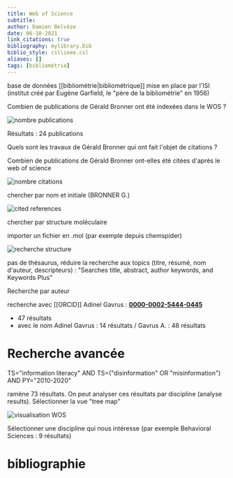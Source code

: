 ```yaml
---
title: Web of Science
subtitle:
author: Damien Belvèze
date: 06-10-2021
link_citations: true
bibliography: mylibrary.bib
biblio_style: csl\ieee.csl
aliases: []
tags: [bibliométrie]
---
```


base de données [[bibliométrie|bibliométrique]] mise en place par l'ISI (institut créé par Eugène Garfield, le "père de la bibliométrie" en 1956)


Combien de publications de Gérald Bronner ont été indexées dans le WOS ? 

![nombre publications](recherche_author.png)

Résultats : 24 publications

Quels sont les travaux de Gérald Bronner qui ont fait l'objet de citations ?

Combien de publications de Gérald Bronner ont-elles été citées d'après le web of science

![nombre citations]()

chercher par nom et initiale (BRONNER G.)

![cited references](cited_references.png)

chercher par structure moléculaire

importer un fichier en .mol (par exemple depuis chemspider)

![recherche structure](recherche_structure.png)

pas de thésaurus, réduire la recherche aux topics (titre, résumé, nom d'auteur, descripteurs) : "Searches title, abstract, author keywords, and Keywords Plus"

Recherche par auteur

recherche avec [[ORCID]]
Adinel Gavrus : **[0000-0002-5444-0445](https://orcid.org/0000-0002-5444-0445)**
- 47 résultats
- avec le nom Adinel Gavrus : 14 résultats / Gavrus A. : 48 résultats

# Recherche avancée

TS="information literacy" AND TS=("disinformation" OR "misinformation") AND PY="2010-2020"

ramène 73 résultats. 
On peut analyser ces résultats par discipline (analyse results). Sélectionner la vue "tree map"

![visualisation WOS](WOS_visualization.png)

Sélectionner une discipline qui nous intéresse (par exemple Behavioral Sciences : 9 résultats)





# bibliographie

